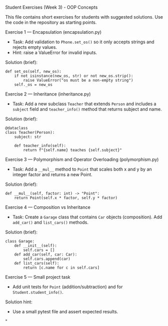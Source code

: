 Student Exercises (Week 3) - OOP Concepts

This file contains short exercises for students with suggested solutions.
Use the code in the repository as starting points.

Exercise 1 — Encapsulation (encapsulation.py)
- Task: Add validation to `Phone.set_os()` so it only accepts strings and
  rejects empty values.
- Hint: raise a ValueError for invalid inputs.

Solution (brief):
```
def set_os(self, new_os):
    if not isinstance(new_os, str) or not new_os.strip():
        raise ValueError("os must be a non-empty string")
    self._os = new_os
```

Exercise 2 — Inheritance (inheritance.py)
- Task: Add a new subclass `Teacher` that extends `Person` and includes a
  `subject` field and `teacher_info()` method that returns subject and name.

Solution (brief):
```
@dataclass
class Teacher(Person):
    subject: str

    def teacher_info(self):
        return f"{self.name} teaches {self.subject}"
```

Exercise 3 — Polymorphism and Operator Overloading (polymorphism.py)
- Task: Add a `__mul__` method to `Point` that scales both x and y by
  an integer factor and returns a new Point.

Solution (brief):
```
def __mul__(self, factor: int) -> "Point":
    return Point(self.x * factor, self.y * factor)
```

Exercise 4 — Composition vs Inheritance
- Task: Create a `Garage` class that contains `Car` objects (composition).
  Add `add_car()` and `list_cars()` methods.

Solution (brief):
```
class Garage:
    def __init__(self):
        self.cars = []
    def add_car(self, car: Car):
        self.cars.append(car)
    def list_cars(self):
        return [c.name for c in self.cars]
```

Exercise 5 — Small project task
- Add unit tests for `Point` (addition/subtraction) and for `Student.student_info()`.

Solution hint:
- Use a small pytest file and assert expected results.


"
